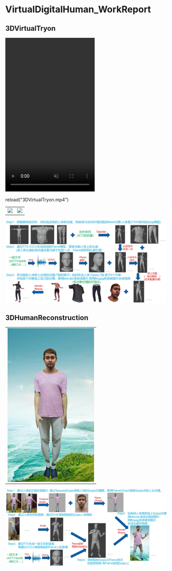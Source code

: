 # VirtualDigitalHuman_WorkReport

## 3DVirtualTryon
<script src="./hls.min.js"></script>
<video id="video" width="279" height="480" autoplay="autoplay" muted="muted" controls="controls">
</video>
 
<script>
    // 调用这个方法加载视频源
	function reload(src){
		var video = document.getElementById('video'); // 获取 video 标签
		var hls = new Hls(); // 实例化 Hls 对象
		hls.loadSource(src); // 传入路径
		hls.attachMedia(video);
		hls.on(Hls.Events.MANIFEST_PARSED,function() {
			      video.play(); // 调用播放 API
	    });
	    video.muted=false;
	}
</script>
reload("3DVirtualTryon.mp4")

<table><tr>
<td><img src=3DVirtualTryon_Fps50_W270H480.gif border=0></td>
<td><img src=3DVirtualTryonTurn_Fps50_W270H480.gif border=0></td>
</tr></table>
<p align="center">
<img src="3DVirtualTryon_Pipeline.jpg">
</p>

## 3DHumanReconstruction

<table><tr>
<td><img src=3DHumanReconstruction_Fps50_W270H480.gif border=0 width=270 height=480></td>
</tr></table>

<p align="center">
<img src="3DHumanReconstruction_Pipeline.jpg">
</p>
